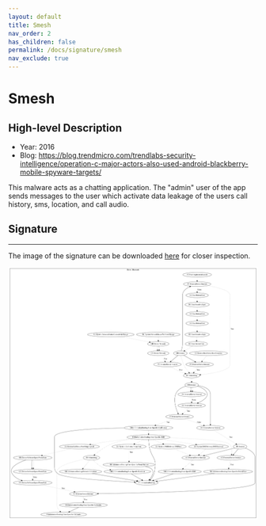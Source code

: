 ```yaml
---
layout: default
title: Smesh
nav_order: 2
has_children: false
permalink: /docs/signature/smesh
nav_exclude: true
---
```


# Smesh

## High-level Description

* Year: 2016
* Blog: https://blog.trendmicro.com/trendlabs-security-intelligence/operation-c-major-actors-also-used-android-blackberry-mobile-spyware-targets/

This malware acts as a chatting application. The "admin" user of the app sends messages to the user which activate data leakage of the users call history, sms, location, and call audio. 

## Signature
---

The image of the signature can be downloaded [here](../../img/signatures/Smesh.png) for closer inspection.

![](../../img/signatures/Smesh.png)
